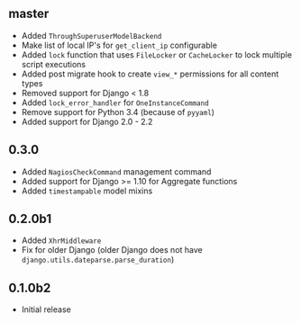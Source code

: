 ## master

* Added `ThroughSuperuserModelBackend`
* Make list of local IP's for ``get_client_ip`` configurable
* Added `lock` function that uses `FileLocker` or `CacheLocker` to lock multiple script executions
* Added post migrate hook to create `view_*` permissions for all content types
* Removed support for Django < 1.8
* Added `lock_error_handler` for `OneInstanceCommand`
* Remove support for Python 3.4 (because of `pyyaml`)
* Added support for Django 2.0 - 2.2

## 0.3.0

* Added `NagiosCheckCommand` management command
* Added support for Django >= 1.10 for Aggregate functions
* Added `timestampable` model mixins

## 0.2.0b1

* Added `XhrMiddleware`
* Fix for older Django (older Django does not have `django.utils.dateparse.parse_duration`)

## 0.1.0b2

* Initial release
